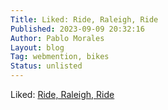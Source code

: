 ```yaml
---
Title: Liked: Ride, Raleigh, Ride
Published: 2023-09-09 20:32:16
Author: Pablo Morales
Layout: blog
Tag: webmention, bikes
Status: unlisted
---
```

Liked: <a class="u-like-of underline" href="https://www.jeremycherfas.net/blog/ride-raleigh-ride">Ride, Raleigh, Ride</a>
